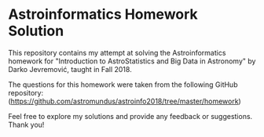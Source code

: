 
# Astroinformatics Homework Solution

This repository contains my attempt at solving the Astroinformatics homework for "Introduction to AstroStatistics and Big Data in Astronomy" by Darko Jevremović, taught in Fall 2018.

The questions for this homework were taken from the following GitHub repository: (https://github.com/astromundus/astroinfo2018/tree/master/homework)

Feel free to explore my solutions and provide any feedback or suggestions. Thank you!
